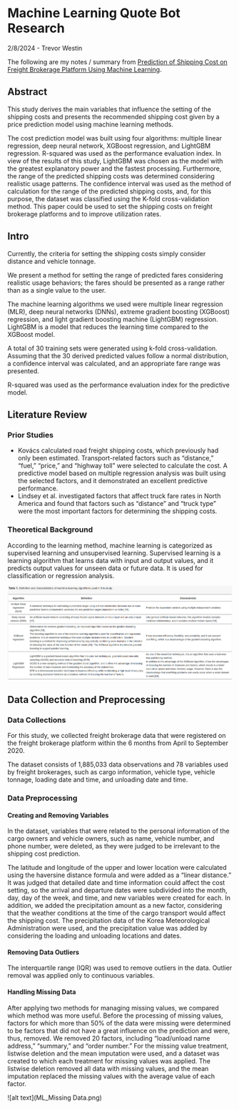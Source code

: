 # Machine Learning Quote Bot Research

2/8/2024 - Trevor Westin

The following are my notes / summary from [Prediction of Shipping Cost on Freight Brokerage Platform Using Machine Learning](https://www.mdpi.com/2071-1050/15/2/1122).

## Abstract

This study derives the main variables that influence the setting of the shipping costs and presents the recommended shipping cost given by a price prediction model using machine learning methods.

The cost prediction model was built using four algorithms: multiple linear regression, deep neural network, XGBoost regression, and LightGBM regression. R-squared was used as the performance evaluation index. In view of the results of this study, LightGBM was chosen as the model with the greatest explanatory power and the fastest processing. Furthermore, the range of the predicted shipping costs was determined considering realistic usage patterns. The confidence interval was used as the method of calculation for the range of the predicted shipping costs, and, for this purpose, the dataset was classified using the K-fold cross-validation method. This paper could be used to set the shipping costs on freight brokerage platforms and to improve utilization rates.

## Intro

Currently, the criteria for setting the shipping costs simply consider distance and vehicle tonnage.

We present a method for setting the range of predicted fares considering realistic usage behaviors; the fares should be presented as a range rather than as a single value to the user.

The machine learning algorithms we used were multiple linear regression (MLR), deep neural networks (DNNs), extreme gradient boosting (XGBoost) regression, and light gradient boosting machine (LightGBM) regression. LightGBM is a model that reduces the learning time compared to the XGBoost model.

A total of 30 training sets were generated using k-fold cross-validation. Assuming that the 30 derived predicted values follow a normal distribution, a confidence interval was calculated, and an appropriate fare range was presented.

R-squared was used as the performance evaluation index for the predictive model.

## Literature Review

### Prior Studies

- Kovács calculated road freight shipping costs, which previously had only been estimated. Transport-related factors such as “distance,” “fuel,” “price,” and “highway toll” were selected to calculate the cost. A predictive model based on multiple regression analysis was built using the selected factors, and it demonstrated an excellent predictive performance.
- Lindsey et al. investigated factors that affect truck fare rates in North America and found that factors such as “distance” and “truck type” were the most important factors for determining the shipping costs.

### Theoretical Background

According to the learning method, machine learning is categorized as supervised learning and unsupervised learning. Supervised learning is a learning algorithm that learns data with input and output values, and it predicts output values for unseen data or future data. It is used for classification or regression analysis.

![ML_Algorithms](ML_Algorithms.png)

## Data Collection and Preprocessing

### Data Collections

For this study, we collected freight brokerage data that were registered on the freight brokerage platform within the 6 months from April to September 2020.

The dataset consists of 1,885,033 data observations and 78 variables used by freight brokerages, such as cargo information, vehicle type, vehicle tonnage, loading date and time, and unloading date and time.

### Data Preprocessing

#### Creating and Removing Variables

In the dataset, variables that were related to the personal information of the cargo owners and vehicle owners, such as name, vehicle number, and phone number, were deleted, as they were judged to be irrelevant to the shipping cost prediction.

The latitude and longitude of the upper and lower location were calculated using the haversine distance formula and were added as a “linear distance.” It was judged that detailed date and time information could affect the cost setting, so the arrival and departure dates were subdivided into the month, day, day of the week, and time, and new variables were created for each. In addition, we added the precipitation amount as a new factor, considering that the weather conditions at the time of the cargo transport would affect the shipping cost. The precipitation data of the Korea Meteorological Administration were used, and the precipitation value was added by considering the loading and unloading locations and dates.

#### Removing Data Outliers

The interquartile range (IQR) was used to remove outliers in the data. Outlier removal was applied only to continuous variables.

#### Handling Missing Data

After applying two methods for managing missing values, we compared which method was more useful. Before the processing of missing values, factors for which more than 50% of the data were missing were determined to be factors that did not have a great influence on the prediction and were, thus, removed. We removed 20 factors, including “load/unload name address,” “summary,” and “order number.” For the missing value treatment, listwise deletion and the mean imputation were used, and a dataset was created to which each treatment for missing values was applied. The listwise deletion removed all data with missing values, and the mean imputation replaced the missing values with the average value of each factor.

![alt text](ML_Missing Data.png)
